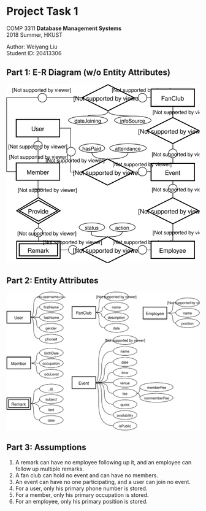 # Project Task 1

COMP 3311	**Database Management Systems**  
2018 Summer, HKUST

Author: Weiyang Liu  
Student ID: 20413306

## Part 1: E-R Diagram (w/o Entity Attributes)

![E-R Diagram](E-R_Diagram.svg)

## Part 2: Entity Attributes

![Entity Attributes](entity_attribs.svg)

## Part 3: Assumptions

1. A remark can have no employee following up it, and an employee can follow up multiple remarks.
2. A fan club can hold no event and can have no members.
3. An event can have no one participating, and a user can join no event.
4. For a user, only his primary phone number is stored.
5. For a member, only his primary occupation is stored.
6. For an employee, only his primary position is stored.